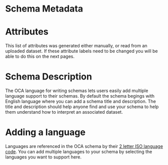 # Schema Metadata

# Attributes
This list of attributes was generated either manually, or read from an uploaded dataset. If these attribute labels need to be changed you will be able to do this on the next pages.

# Schema Description

The OCA language for writing schemas lets users easily add multiple language support to their schemas. By default the schema begings with English language where you can add a schema title and description. The title and description should help anyone find and use your schema to help them understand how to interpret an associated dataset.

# Adding a language

Languages are referenced in the OCA schema by their [2 letter ISO language code](https://en.wikipedia.org/wiki/List_of_ISO_639-1_codes). You can add multiple languages to your schema by selecting the languages you want to support here.
